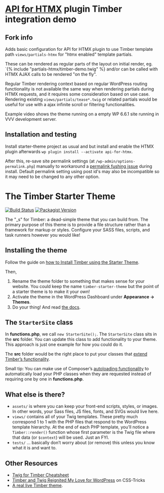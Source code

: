 # [API for HTMX](https://wordpress.org/plugins/api-for-htmx/) plugin Timber integration demo
## Fork info

Adds basic configuration for API for HTMX plugin to use Timber template path `views/partials-htmx` for "htmx enabled" template partials.

These can be rendered as regular parts of the layout on initial render, eg. `{% include "partials-htmx/timber-demo.twig" %} and/or can be called with HTMX AJAX calls to be rendered "on the fly".

Regular Timber rendering context based on regular WordPress routing functionality is not available the same way when rendering partials during HTMX requests, and it requires some consideration based on use case. Rendering existing `views/partials/tease*.twig` or related partials would be useful for use with a ajax infinite scroll or filtering functionalities.

Example video shows the theme running on a empty WP 6.6.1 site running in VVV development server.

## Installation and testing

Install starter-theme project as usual and but install and enable the HTMX plugin afterwards `wp plugin install --activate api-for-htmx`.

After this, re-save site permalink settings (at `/wp-admin/options-permalink.php`) manually to workaround a [permalink fushing issue](https://github.com/TCattd/HTMX-API-WP/discussions/9) during install. Default permalink setting using post id's may also be incompatible so it may need to be changed to any other option.

# The Timber Starter Theme

[![Build Status](https://travis-ci.com/timber/starter-theme.svg?branch=master)](https://travis-ci.com/github/timber/starter-theme)
[![Packagist Version](https://img.shields.io/packagist/v/timber/starter-theme?include_prereleases)](https://packagist.org/packages/timber/starter-theme)

The "_s" for Timber: a dead-simple theme that you can build from. The primary purpose of this theme is to provide a file structure rather than a framework for markup or styles. Configure your SASS files, scripts, and task runners however you would like!

## Installing the theme

Follow the guide on [how to Install Timber using the Starter Theme](https://timber.github.io/docs/v2/installation/installation/#use-the-starter-theme).

Then,

1. Rename the theme folder to something that makes sense for your website. You could keep the name `timber-starter-theme` but the point of a starter theme is to make it your own!
2. Activate the theme in the WordPress Dashboard under **Appearance → Themes**.
3. Do your thing! And read [the docs](https://timber.github.io/docs/).

## The `StarterSite` class

In **functions.php**, we call `new StarterSite();`. The `StarterSite` class sits in the **src** folder. You can update this class to add functionality to your theme. This approach is just one example for how you could do it.

The **src** folder would be the right place to put your classes that [extend Timber’s functionality](https://timber.github.io/docs/v2/guides/extending-timber/).

Small tip: You can make use of Composer’s [autoloading functionality](https://getcomposer.org/doc/04-schema.md#psr-4) to automatically load your PHP classes when they are requested instead of requiring one by one in **functions.php**.

## What else is there?

- `assets/` is where you can keep your front-end scripts, styles, or images. In other words, your Sass files, JS files, fonts, and SVGs would live here.
- `views/` contains all of your Twig templates. These pretty much correspond 1 to 1 with the PHP files that respond to the WordPress template hierarchy. At the end of each PHP template, you’ll notice a `Timber::render()` function whose first parameter is the Twig file where that data (or `$context`) will be used. Just an FYI.
- `tests/` ... basically don’t worry about (or remove) this unless you know what it is and want to.

## Other Resources

* [Twig for Timber Cheatsheet](https://notlaura.com/the-twig-for-timber-cheatsheet/)
* [Timber and Twig Reignited My Love for WordPress](https://css-tricks.com/timber-and-twig-reignited-my-love-for-wordpress/) on CSS-Tricks
* [A real live Timber theme](https://github.com/laras126/yuling-theme).
